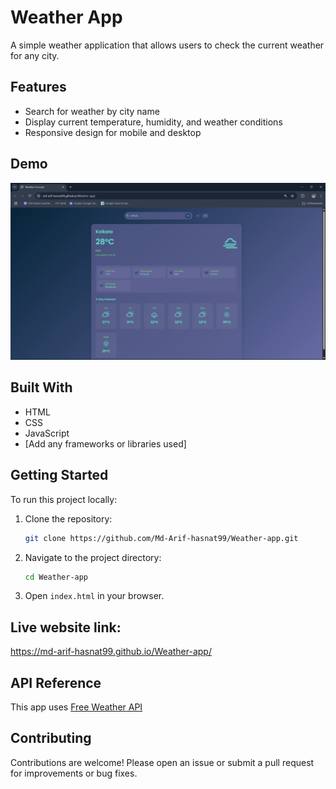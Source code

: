# Weather App

A simple weather application that allows users to check the current weather for any city.

## Features

- Search for weather by city name
- Display current temperature, humidity, and weather conditions
- Responsive design for mobile and desktop

## Demo

![Screenshot](Screenshot.png) <!-- Replace with actual screenshot if available -->

## Built With

- HTML
- CSS
- JavaScript
- [Add any frameworks or libraries used]

## Getting Started

To run this project locally:

1. Clone the repository:
    ```bash
    git clone https://github.com/Md-Arif-hasnat99/Weather-app.git
    ```
2. Navigate to the project directory:
    ```bash
    cd Weather-app
    ```
3. Open `index.html` in your browser.

## Live website link:
https://md-arif-hasnat99.github.io/Weather-app/

## API Reference

This app uses [Free Weather API](https://www.weatherapi.com/)  
<!-- Replace or update if you use a different API -->

## Contributing

Contributions are welcome! Please open an issue or submit a pull request for improvements or bug fixes.

